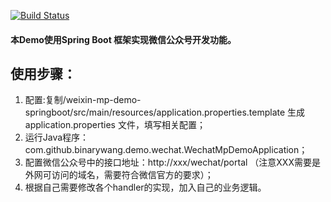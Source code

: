 [![Build Status](https://travis-ci.org/wechat-group/weixin-mp-demo-springboot.svg?branch=master)](https://travis-ci.org/wechat-group/weixin-mp-demo-springboot)

#### 本Demo使用Spring Boot 框架实现微信公众号开发功能。

## 使用步骤：
1. 配置:复制/weixin-mp-demo-springboot/src/main/resources/application.properties.template 生成application.properties 文件，填写相关配置；	
1. 运行Java程序：com.github.binarywang.demo.wechat.WechatMpDemoApplication；
1. 配置微信公众号中的接口地址：http://xxx/wechat/portal （注意XXX需要是外网可访问的域名，需要符合微信官方的要求）；
1. 根据自己需要修改各个handler的实现，加入自己的业务逻辑。
	

